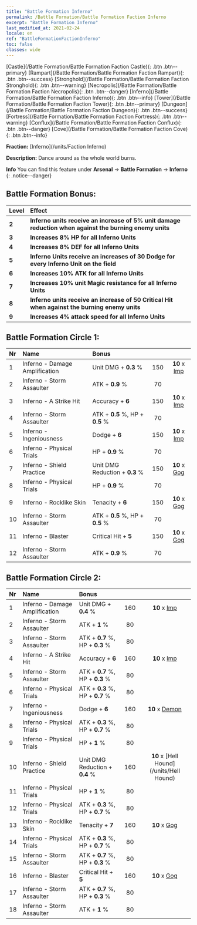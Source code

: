 ```yaml
---
title: "Battle Formation Inferno"
permalink: /Battle Formation/Battle Formation Faction Inferno
excerpt: "Battle Formation Inferno"
last_modified_at: 2021-02-24
locale: en
ref: "BattleFormationFactionInferno"
toc: false
classes: wide
---
```

 [Castle](/Battle Formation/Battle Formation Faction Castle){: .btn .btn--primary} [Rampart](/Battle Formation/Battle Formation Faction Rampart){: .btn .btn--success} [Stronghold](/Battle Formation/Battle Formation Faction Stronghold){: .btn .btn--warning} [Necropolis](/Battle Formation/Battle Formation Faction Necropolis){: .btn .btn--danger} [Inferno](/Battle Formation/Battle Formation Faction Inferno){: .btn .btn--info} [Tower](/Battle Formation/Battle Formation Faction Tower){: .btn .btn--primary} [Dungeon](/Battle Formation/Battle Formation Faction Dungeon){: .btn .btn--success} [Fortress](/Battle Formation/Battle Formation Faction Fortress){: .btn .btn--warning} [Conflux](/Battle Formation/Battle Formation Faction Conflux){: .btn .btn--danger} [Cove](/Battle Formation/Battle Formation Faction Cove){: .btn .btn--info} 

  **Fraction:** [Inferno](/units/Faction Inferno)

  **Description:** Dance around as the whole world burns.

**Info** You can find this feature under **Arsenal** -> **Battle Formation** -> **Inferno** 
{: .notice--danger}

## Battle Formation Bonus:

  | Level |         Effect        |
  |:------|:---------------------|
  | **2** | **Inferno units receive an increase of 5% unit damage reduction when against the burning enemy units** |
  | **3** | **Increases 8% HP for all Inferno Units** |
  | **4** | **Increases 8% DEF for all Inferno Units** |
  | **5** | **Inferno Units receive an increases of 30 Dodge for every Inferno Unit on the field** |
  | **6** | **Increases 10% ATK for all Inferno Units** |
  | **7** | **Increases 10% unit Magic resistance for all Inferno Units** |
  | **8** | **Inferno units receive an increase of 50 Critical Hit when against the burning enemy units** |
  | **9** | **Increases 4% attack speed for all Inferno Units** |

## Battle Formation Circle 1:

  |  Nr  |         Name        |  Bonus  | <i class="fas fa-flask"/>  |  <i class="fab fa-optin-monster"/> |
  |:-----|:--------------------|:---------|:-----------------:|:----------------:|
  | 1 | Inferno - Damage Amplification | Unit DMG + **0.3** % | 150 |  **10** x [Imp](/units/Imp) |
  | 2 | Inferno - Storm Assaulter | ATK + **0.9** % | 70 |   |
  | 3 | Inferno - A Strike Hit | Accuracy + **6**  | 150 |  **10** x [Imp](/units/Imp) |
  | 4 | Inferno - Storm Assaulter | ATK + **0.5** %, HP + **0.5** % | 70 |   |
  | 5 | Inferno - Ingeniousness | Dodge + **6**  | 150 |  **10** x [Imp](/units/Imp) |
  | 6 | Inferno - Physical Trials | HP + **0.9** % | 70 |   |
  | 7 | Inferno - Shield Practice | Unit DMG Reduction + **0.3** % | 150 |  **10** x [Gog](/units/Gog) |
  | 8 | Inferno - Physical Trials | HP + **0.9** % | 70 |   |
  | 9 | Inferno - Rocklike Skin | Tenacity + **6**  | 150 |  **10** x [Gog](/units/Gog) |
  | 10 | Inferno - Storm Assaulter | ATK + **0.5** %, HP + **0.5** % | 70 |   |
  | 11 | Inferno - Blaster | Critical Hit + **5**  | 150 |  **10** x [Gog](/units/Gog) |
  | 12 | Inferno - Storm Assaulter | ATK + **0.9** % | 70 |   |
  


## Battle Formation Circle 2:

  |  Nr  |         Name        |  Bonus  | <i class="fas fa-flask"/>  |  <i class="fab fa-optin-monster"/> |
  |:-----|:--------------------|:---------|:-----------------:|:----------------:|
  | 1 | Inferno - Damage Amplification | Unit DMG + **0.4** % | 160 |  **10** x [Imp](/units/Imp) |
  | 2 | Inferno - Storm Assaulter | ATK + **1** % | 80 |   |
  | 3 | Inferno - Storm Assaulter | ATK + **0.7** %, HP + **0.3** % | 80 |   |
  | 4 | Inferno - A Strike Hit | Accuracy + **6**  | 160 |  **10** x [Imp](/units/Imp) |
  | 5 | Inferno - Storm Assaulter | ATK + **0.7** %, HP + **0.3** % | 80 |   |
  | 6 | Inferno - Physical Trials | ATK + **0.3** %, HP + **0.7** % | 80 |   |
  | 7 | Inferno - Ingeniousness | Dodge + **6**  | 160 |  **10** x [Demon](/units/Demon) |
  | 8 | Inferno - Physical Trials | ATK + **0.3** %, HP + **0.7** % | 80 |   |
  | 9 | Inferno - Physical Trials | HP + **1** % | 80 |   |
  | 10 | Inferno - Shield Practice | Unit DMG Reduction + **0.4** % | 160 |  **10** x [Hell Hound](/units/Hell Hound) |
  | 11 | Inferno - Physical Trials | HP + **1** % | 80 |   |
  | 12 | Inferno - Physical Trials | ATK + **0.3** %, HP + **0.7** % | 80 |   |
  | 13 | Inferno - Rocklike Skin | Tenacity + **7**  | 160 |  **10** x [Gog](/units/Gog) |
  | 14 | Inferno - Physical Trials | ATK + **0.3** %, HP + **0.7** % | 80 |   |
  | 15 | Inferno - Storm Assaulter | ATK + **0.7** %, HP + **0.3** % | 80 |   |
  | 16 | Inferno - Blaster | Critical Hit + **5**  | 160 |  **10** x [Gog](/units/Gog) |
  | 17 | Inferno - Storm Assaulter | ATK + **0.7** %, HP + **0.3** % | 80 |   |
  | 18 | Inferno - Storm Assaulter | ATK + **1** % | 80 |   |
  

